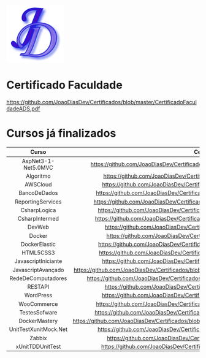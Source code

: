 [![Header](https://github.com/JoaoDiasDev/JoaoDiasDev/blob/main/logoX1.png "Header")](https://github.com/joaodiasdev/)

# Certificado Faculdade
https://github.com/JoaoDiasDev/Certificados/blob/master/CertificadoFaculdadeADS.pdf

# Cursos já finalizados

|       Curso            |                            Certificado                                                                |
|:----------------------:|:-----------------------------------------------------------------------------------------------------:|
|  AspNet3-1-Net5.0MVC   | https://github.com/JoaoDiasDev/Certificados/blob/master/CertificadoAspNet3-1-Net5.0.pdf               |
|     Algoritmo          | https://github.com/JoaoDiasDev/Certificados/blob/master/CertificadoAlgoritmo.pdf                      |
|      AWSCloud          | https://github.com/JoaoDiasDev/Certificados/blob/master/CertificadoAWSCloud.pdf                       |
|    BancoDeDados        | https://github.com/JoaoDiasDev/Certificados/blob/master/CertificadoBancoDeDados.pdf                   |
| ReportingServices      | https://github.com/JoaoDiasDev/Certificados/blob/master/CertificadoReportingService.pdf               |
|    CsharpLogica        | https://github.com/JoaoDiasDev/Certificados/blob/master/CertificadoCsharpLogica.pdf                   |
|    CsharpIntermed      | https://github.com/JoaoDiasDev/Certificados/blob/master/CertificadoCsharpIntermed.pdf                 |
|       DevWeb           | https://github.com/JoaoDiasDev/Certificados/blob/master/CertificadoDevWeb.pdf                         |
|       Docker           | https://github.com/JoaoDiasDev/Certificados/blob/master/CertificadoDocker.pdf                         |
|   DockerElastic        | https://github.com/JoaoDiasDev/Certificados/blob/master/CertificadoDockerElastic.pdf                  |
|     HTML5CSS3          | https://github.com/JoaoDiasDev/Certificados/blob/master/CertificadoHTML5CSS3.pdf                      |
| JavascriptIniciante    | https://github.com/JoaoDiasDev/Certificados/blob/master/CertificadoJavaScript.pdf                     |
| JavascriptAvançado     | https://github.com/JoaoDiasDev/Certificados/blob/master/CursoJavascriptAvan%C3%A7adoFullStack.pdf     |
| RedeDeComputadores     | https://github.com/JoaoDiasDev/Certificados/blob/master/CertificadoRedeDeComputadores.pdf             |
|      RESTAPI           | https://github.com/JoaoDiasDev/Certificados/blob/master/CertificadoRESTAPI.pdf                        |
|     WordPress          | https://github.com/JoaoDiasDev/Certificados/blob/master/CertificadoWordPress.pdf                      |
|    WooCommerce         | https://github.com/JoaoDiasDev/Certificados/blob/master/CertificadoWooCommerce.pdf                    |
|    TestesSofware       | https://github.com/JoaoDiasDev/Certificados/blob/master/CertificadoTestesSoftwares.pdf                |
|    DockerMastery       | https://github.com/JoaoDiasDev/Certificados/blob/master/CertificadoDockerMasterySwarmKubernetes.pdf   |
|  UnitTestXunitMock.Net | https://github.com/JoaoDiasDev/Certificados/blob/master/CertificadoXunitMockNet.pdf                   |
|      Zabbix            | https://github.com/JoaoDiasDev/Certificados/blob/master/CertificadoZabbix.pdf                         |
|  xUnitTDDUnitTest      | https://github.com/JoaoDiasDev/Certificados/blob/master/CertificadoTDDDotNet.pdf                      |
